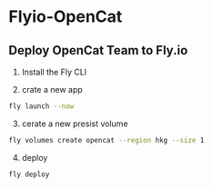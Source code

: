 # Flyio-OpenCat

## Deploy OpenCat Team to Fly.io

1. Install the Fly CLI

2. crate a new app

```sh
fly launch --now
```

3. cerate a new presist volume

```sh
fly volumes create opencat --region hkg --size 1
```

4. deploy

```sh
fly deploy
```
